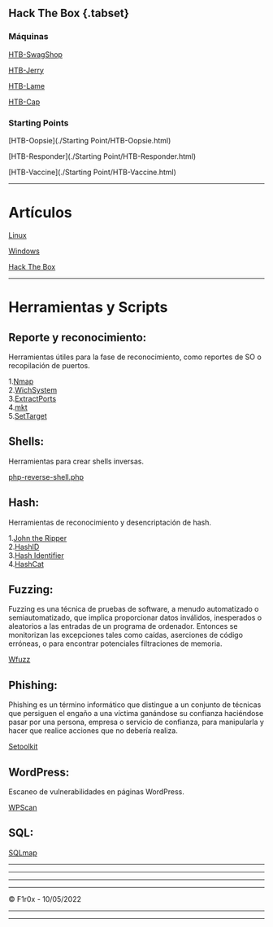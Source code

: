 ## Hack The Box {.tabset}

### Máquinas

[HTB-SwagShop](./Maquinas-HTB/HTB-SwagShop.html)

[HTB-Jerry](./Maquinas-HTB/HTB-Jerry.html)

[HTB-Lame](./Maquinas-HTB/HTB-Lame.html)

[HTB-Cap](./Maquinas-HTB/HTB-Cap.html)

### Starting Points

[HTB-Oopsie](./Starting Point/HTB-Oopsie.html)

[HTB-Responder](./Starting Point/HTB-Responder.html)

[HTB-Vaccine](./Starting Point/HTB-Vaccine.html)

---
# Artículos

[Linux](./Linux/Linux.html)

[Windows](./Windows/Windows.html)

[Hack The Box](./Artículos/Artículos-HTB.html)

---

# Herramientas y Scripts 

## Reporte y reconocimiento:
Herramientas útiles para la fase de reconocimiento, como reportes de SO o recopilación de puertos.

1.[Nmap](../Herramientas_y_Scripts/Nmap.html)     
2.[WichSystem](./Herramientas_y_Scripts/WichSystem.html)    
3.[ExtractPorts](./Herramientas_y_Scripts/ExtractPorts.html)    
4.[mkt](./Herramientas_y_Scripts/mkt.html)       
5.[SetTarget](./Linux/ZSH/Settarget.html)

## Shells:
Herramientas para crear shells inversas.

[php-reverse-shell.php](./Herramientas_y_Scripts/php-reverse-shell.html)

## Hash:
Herramientas de reconocimiento y desencriptación de hash.

1.[John the Ripper](./Herramientas_y_Scripts/john_the_ripper.html)    
2.[HashID](./Herramientas_y_Scripts/HashId.html)    
3.[Hash Identifier](./Herramientas_y_Scripts/Hash-Identifier.html)    
4.[HashCat](./Herramientas_y_Scripts/HashCat.html)

## Fuzzing:
Fuzzing es una técnica de pruebas de software, a menudo automatizado o semiautomatizado, que implica proporcionar datos inválidos, inesperados o
aleatorios a las entradas de un programa de ordenador. Entonces se monitorizan las excepciones tales como caídas, aserciones de código erróneas, o
para encontrar potenciales filtraciones de memoria.

[Wfuzz](./Herramientas_y_Scripts/Wfuzz.html)

## Phishing:
Phishing es un término informático que distingue a un conjunto de técnicas que persiguen el engaño a una víctima ganándose su confianza haciéndose
pasar por una persona, empresa o servicio de confianza, para manipularla y hacer que realice acciones que no debería realiza.

[Setoolkit](./Herramientas_y_Scripts/Setoolkit.html)

## WordPress:
Escaneo de vulnerabilidades en páginas WordPress.

[WPScan](./Herramientas_y_Scripts/WPScan.html)

## SQL:
[SQLmap](./Herramientas_y_Scripts/SQLmap.html)

---
---

<html lang="en">
<head>
  
</head>
<body>

<script src="https://utteranc.es/client.js"
    repo="F1r0x/gestion-comentarios"
    issue-term="pathname"
    theme="github-light"
    crossorigin="anonymous"
    async>
</script>
  
---  
---  
  
<div class="page-foot">
  <div class="copyright">
    &copy; F1r0x - 10/05/2022
  </div>
</div><!-- CONTENT ENDS HERE -->
    
    

    
    
  </body>
</html>



---

---
